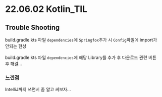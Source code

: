 # 22.06.02 Kotlin_TIL

## Trouble Shooting
build.gradle.kts 파일 ``dependencies``에 ``Springfox``추가 시 ``Config``파일에 import가 안되는 현상
<br/>
<br/>
build.gradle.kts 파일 ``dependencies``에 해당 Library를 추가 후 다운로드 관련 버튼 후 해결...

### 느낀점
IntelliJ까지 쓰면서 좀 알고 써보자...